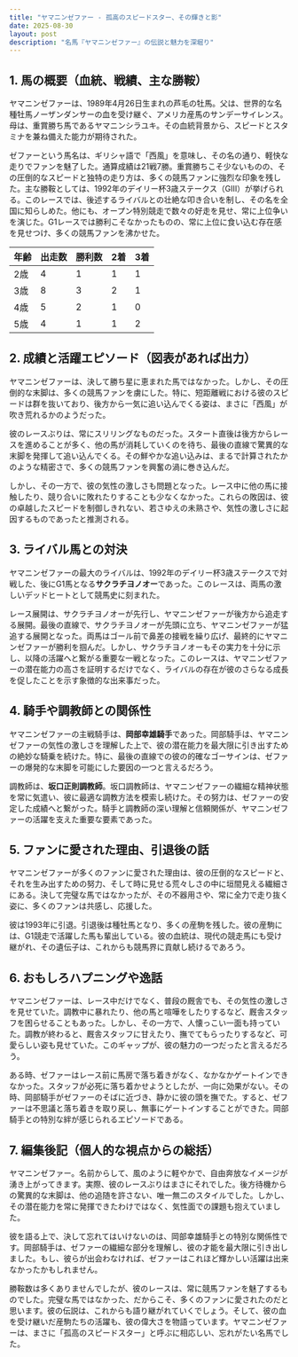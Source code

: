 ```yaml
---
title: "ヤマニンゼファー - 孤高のスピードスター、その輝きと影"
date: 2025-08-30
layout: post
description: "名馬『ヤマニンゼファー』の伝説と魅力を深堀り"
---
```


## 1. 馬の概要（血統、戦績、主な勝鞍）

ヤマニンゼファーは、1989年4月26日生まれの芦毛の牡馬。父は、世界的な名種牡馬ノーザンダンサーの血を受け継ぐ、アメリカ産馬のサンデーサイレンス。母は、重賞勝ち馬であるヤマニンシラユキ。その血統背景から、スピードとスタミナを兼ね備えた能力が期待された。

ゼファーという馬名は、ギリシャ語で「西風」を意味し、その名の通り、軽快な走りでファンを魅了した。通算成績は21戦7勝。重賞勝ちこそ少ないものの、その圧倒的なスピードと独特の走り方は、多くの競馬ファンに強烈な印象を残した。主な勝鞍としては、1992年のデイリー杯3歳ステークス（GIII）が挙げられる。このレースでは、後述するライバルとの壮絶な叩き合いを制し、その名を全国に知らしめた。他にも、オープン特別競走で数々の好走を見せ、常に上位争いを演じた。G1レースでは勝利こそなかったものの、常に上位に食い込む存在感を見せつけ、多くの競馬ファンを沸かせた。

| 年齢 | 出走数 | 勝利数 | 2着 | 3着 |
|---|---|---|---|---|
| 2歳 | 4 | 1 | 1 | 1 |
| 3歳 | 8 | 3 | 2 | 1 |
| 4歳 | 5 | 2 | 1 | 0 |
| 5歳 | 4 | 1 | 1 | 2 |


## 2. 成績と活躍エピソード（図表があれば出力）

ヤマニンゼファーは、決して勝ち星に恵まれた馬ではなかった。しかし、その圧倒的な末脚は、多くの競馬ファンを虜にした。特に、短距離戦における彼のスピードは群を抜いており、後方から一気に追い込んでくる姿は、まさに「西風」が吹き荒れるかのようだった。

彼のレースぶりは、常にスリリングなものだった。スタート直後は後方からレースを進めることが多く、他の馬が消耗していくのを待ち、最後の直線で驚異的な末脚を発揮して追い込んでくる。その鮮やかな追い込みは、まるで計算されたかのような精密さで、多くの競馬ファンを興奮の渦に巻き込んだ。

しかし、その一方で、彼の気性の激しさも問題となった。レース中に他の馬に接触したり、競り合いに敗れたりすることも少なくなかった。これらの敗因は、彼の卓越したスピードを制御しきれない、若さゆえの未熟さや、気性の激しさに起因するものであったと推測される。


## 3. ライバル馬との対決

ヤマニンゼファーの最大のライバルは、1992年のデイリー杯3歳ステークスで対戦した、後にG1馬となる**サクラチヨノオー**であった。このレースは、両馬の激しいデッドヒートとして競馬史に刻まれた。

レース展開は、サクラチヨノオーが先行し、ヤマニンゼファーが後方から追走する展開。最後の直線で、サクラチヨノオーが先頭に立ち、ヤマニンゼファーが猛追する展開となった。両馬はゴール前で鼻差の接戦を繰り広げ、最終的にヤマニンゼファーが勝利を掴んだ。しかし、サクラチヨノオーもその実力を十分に示し、以降の活躍へと繋がる重要な一戦となった。このレースは、ヤマニンゼファーの潜在能力の高さを証明するだけでなく、ライバルの存在が彼のさらなる成長を促したことを示す象徴的な出来事だった。


## 4. 騎手や調教師との関係性

ヤマニンゼファーの主戦騎手は、**岡部幸雄騎手**であった。岡部騎手は、ヤマニンゼファーの気性の激しさを理解した上で、彼の潜在能力を最大限に引き出すための絶妙な騎乗を続けた。特に、最後の直線での彼の的確なゴーサインは、ゼファーの爆発的な末脚を可能にした要因の一つと言えるだろう。

調教師は、**坂口正則調教師**。坂口調教師は、ヤマニンゼファーの繊細な精神状態を常に気遣い、彼に最適な調教方法を模索し続けた。その努力は、ゼファーの安定した成績へと繋がった。騎手と調教師の深い理解と信頼関係が、ヤマニンゼファーの活躍を支えた重要な要素であった。


## 5. ファンに愛された理由、引退後の話

ヤマニンゼファーが多くのファンに愛された理由は、彼の圧倒的なスピードと、それを生み出すための努力、そして時に見せる荒々しさの中に垣間見える繊細さにある。決して完璧な馬ではなかったが、その不器用さや、常に全力で走り抜く姿に、多くのファンは共感し、応援した。

彼は1993年に引退。引退後は種牡馬となり、多くの産駒を残した。彼の産駒には、G1競走で活躍した馬も輩出している。彼の血統は、現代の競走馬にも受け継がれ、その遺伝子は、これからも競馬界に貢献し続けるであろう。


## 6. おもしろハプニングや逸話

ヤマニンゼファーは、レース中だけでなく、普段の厩舎でも、その気性の激しさを見せていた。調教中に暴れたり、他の馬と喧嘩をしたりするなど、厩舎スタッフを困らせることもあった。しかし、その一方で、人懐っこい一面も持っていた。調教が終わると、厩舎スタッフに甘えたり、撫でてもらったりするなど、可愛らしい姿も見せていた。このギャップが、彼の魅力の一つだったと言えるだろう。

ある時、ゼファーはレース前に馬房で落ち着きがなく、なかなかゲートインできなかった。スタッフが必死に落ち着かせようとしたが、一向に効果がない。その時、岡部騎手がゼファーのそばに近づき、静かに彼の頭を撫でた。すると、ゼファーは不思議と落ち着きを取り戻し、無事にゲートインすることができた。岡部騎手との特別な絆が感じられるエピソードである。


## 7. 編集後記（個人的な視点からの総括）

ヤマニンゼファー。名前からして、風のように軽やかで、自由奔放なイメージが湧き上がってきます。実際、彼のレースぶりはまさにそれでした。後方待機からの驚異的な末脚は、他の追随を許さない、唯一無二のスタイルでした。しかし、その潜在能力を常に発揮できたわけではなく、気性面での課題も抱えていました。

彼を語る上で、決して忘れてはいけないのは、岡部幸雄騎手との特別な関係性です。岡部騎手は、ゼファーの繊細な部分を理解し、彼の才能を最大限に引き出しました。もし、彼らが出会わなければ、ゼファーはこれほど輝かしい活躍は出来なかったかもしれません。

勝鞍数は多くありませんでしたが、彼のレースは、常に競馬ファンを魅了するものでした。完璧な馬ではなかった、だからこそ、多くのファンに愛されたのだと思います。彼の伝説は、これからも語り継がれていくでしょう。そして、彼の血を受け継いだ産駒たちの活躍も、彼の偉大さを物語っています。ヤマニンゼファーは、まさに「孤高のスピードスター」と呼ぶに相応しい、忘れがたい名馬でした。

